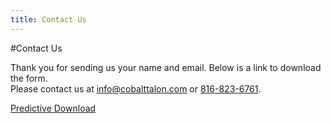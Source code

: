 ```yaml
---
title: Contact Us
---
```

#Contact Us

Thank you for sending us your name and email. Below is a link to download the form.<br>
Please contact us at [info@cobalttalon.com](mailto://info@cobalttalon.com) or [816-823-6761](tel://816-823-6761).

[Predictive Download]

[Predictive Download]: /pdfs/cobalt_talon_predictive_insights.pdf